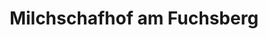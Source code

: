 ---
title: "Milchschafhof am Fuchsberg"
url: /schoenhausen/milchschafhof-am-fuchsberg/
shop: Hofladen
---